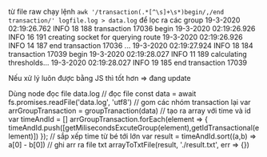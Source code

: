 
từ file raw
chạy lệnh
`awk '/transaction(.*[^\s]+\s*)begin/,/end transaction/' logfile.log > data.log`
để lọc ra các group 
19-3-2020 02:19:26.762	INFO	18	188	transaction 17036 begin
19-3-2020 02:19:26.926	INFO	16	191	creating socket for querying route
19-3-2020 02:19:26.926	INFO	14	187	end transaction 17036
...
19-3-2020 02:19:27.924	INFO	18	184	transaction 17039 begin
19-3-2020 02:19:28.027	INFO	11	189	calculating thresholds...
19-3-2020 02:19:28.027	INFO	19	185	end transaction 17039

Nếu xử lý luôn được bằng JS thì tốt hơn => đang update

Dùng node đọc file data.log
// đọc file 
const data = await fs.promises.readFile('data.log', 'utf8')
// gom các nhóm transaction lại
var arrGroupTransaction = groupTranaction(data)
// tạo ra array với time và id
var timeAndId = []
arrGroupTransaction.forEach(element => {
  timeAndId.push([getMilisecondsExcuteGroup(element),getIdTransactional(element)])
});
// sắp xếp time từ bé tới lớn
var result = timeAndId.sort((a,b) => a[0] - b[0])
// ghi arr  ra file txt
arrayToTxtFile(result, './result.txt', err => {})